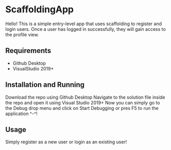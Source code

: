 # ScaffoldingApp
Hello! This is a simple entry-level app that uses scaffolding to register and login users.  Once a user has logged in successfully, they will gain access to the profile view.

## Requirements
- Github Desktop
- VisualStudio 2019+

## Installation and Running
Download the repo using Github Desktop 
Navigate to the solution file inside the repo and open it using Visual Studio 2019+
Now you can simply go to the Debug drop menu and click on Start Debugging or pres F5 to run the application ^-^!

## Usage 
Simply register as a new user or login as an existing user!
